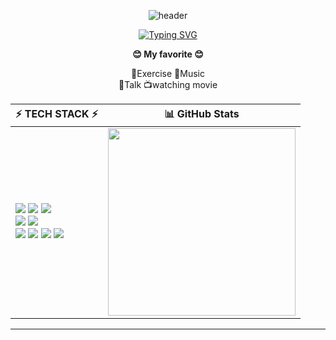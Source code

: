 <div align="center" style="text-align: center;">

![header](https://capsule-render.vercel.app/api?type=waving&color=dcdcdc&text=&animation=twinkling&height=80)

[![Typing SVG](https://readme-typing-svg.demolab.com?font=Alkatra&weight=500&size=45&duration=3500&pause=3&color=333333&center=true&vCenter=true&multiline=true&repeat=true&width=1000&height=100&lines=Welcome+to+YoungSoon12's+GitHub!👋)](https://git.io/typing-svg)

</div>

<div align="center">
  
<b>😊 My favorite 😊</b>
<br />

💪Exercise 🎵Music <br>
💬Talk 📺watching movie

</div>


<div align="center">

| ⚡ TECH STACK ⚡ | 📊 GitHub Stats |
|-----------------|-----------------|
| <span align="center"> <img src="https://img.shields.io/badge/html5-E34F26?style=flat&logo=html5&logoColor=white"> <img src="https://img.shields.io/badge/css-1572B6?style=flat&logo=css3&logoColor=white"> <img src="https://img.shields.io/badge/javascript-F7DF1E?style=flat&logo=javascript&logoColor=black"> <br> <img src="https://img.shields.io/badge/React-61DAFB?style=flat&logo=React&logoColor=black"/> <img src="https://img.shields.io/badge/Node.js-339933?style=flat&logo=Node.js&logoColor=white"/> <br> <img src="https://img.shields.io/badge/GitHub-181717?style=flat&logo=GitHub&logoColor=white"/> <img src="https://img.shields.io/badge/Notion-white?style=flat&logo=Notion&logoColor=000000"> <img src="https://img.shields.io/badge/Slack-4A154B?style=flat&logo=Slack&logoColor=white"> <img src="https://img.shields.io/badge/Discord-5865f2?style=flat&logo=Discord&logoColor=white"> </span> | <span align="center"> <img src="https://github-readme-stats.vercel.app/api/top-langs/?username=youngsoon12&layout=compact&card_width=445&langs_count=6" width="300" /> </span> |

</div>

<hr>
